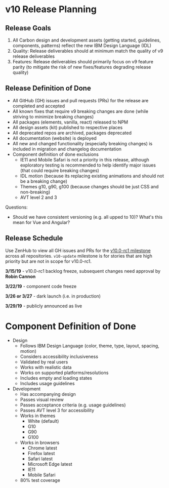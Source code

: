 # v10 Release Planning

## Release Goals

1. All Carbon design and development assets (getting started, guidelines, components, patterns) reflect the new IBM Design Language (IDL)
1. Quality: Release deliverables should at minimum match the quality of v9 release deliverables
1. Features: Release deliverables should primarily focus on v9 feature parity (to mitigate the risk of new fixes/features degrading release quality)

## Release Definition of Done

* All GitHub (GH) issues and pull requests (PRs) for the release are completed and accepted
* All known fixes that require v9 breaking changes are done (while striving to minimize breaking changes)
* All packages (elements, vanilla, react) released to NPM
* All design assets (kit) published to respective places
* All deprecated repos are archived, packages deprecated
* All documentation (website) is deployed
* All new and changed functionality (especially breaking changes) is included in migration and changelog documentation
* Component definition of done exclusions
  * IE11 and Mobile Safari is not a priority in this release, although exploratory testing is recommended to help identify major issues (that could require breaking changes)
  * IDL motion (because its replacing existing animations and should not be a breaking change)
  * Themes g10, g90, g100 (because changes should be just CSS and non-breaking)
  * AVT level 2 and 3
  
Questions:

* Should we have consistent versioning (e.g. all upped to 10)? What's this mean for Vue and Angular?

## Release Schedule

Use ZenHub to view all GH issues and PRs for the [v10.0-rc1 milestone](https://github.com/carbon-design-system/issue-tracking#workspaces/carbon-design-system-593830641344b813db10934d/boards?milestones=v10.0-rc1%23&filterLogic=any&repos=85987501,84835535,92527058,86360855,103418444,85728567,144656871,148382570,145154713,148800113,113475983,166278929) across all repositories. `v10-update` milestone is for stories that are high priority but are not in scope for v10.0-rc1.

**3/15/19** - v10.0-rc1 backlog freeze, subsequent changes need approval by **Robin Cannon**

**3/22/19** - component code freeze

**3/26 or 3/27** - dark launch (i.e. in production)

**3/29/19** - publicly announced as live

# Component Definition of Done

* Design
  * Follows IBM Design Language (color, theme, type, layout, spacing, motion)
  * Considers accessibility inclusiveness
  * Validated by real users
  * Works with realistic data
  * Works on supported platforms/resolutions
  * Includes empty and loading states
  * Includes usage guidelines
* Development
  * Has accompanying design
  * Passes visual review
  * Passes acceptance criteria (e.g. usage guidelines)
  * Passes AVT level 3 for accessibility
  * Works in themes
    * White (default)
    * G10
    * G90
    * G100
  * Works in browsers
    * Chrome latest
    * Firefox latest
    * Safari latest
    * Microsoft Edge latest
    * IE11
    * Mobile Safari
  * 80% test coverage

